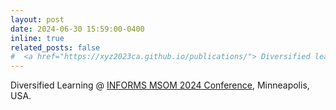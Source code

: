 ```yaml
---
layout: post
date: 2024-06-30 15:59:00-0400
inline: true
related_posts: false
#  <a href="https://xyz2023ca.github.io/publications/"> Diversified learning</a>   @ <a href="https://www.pinterest.com">POMS Annual Conference</a>, Minneapolis, USA
---
```

Diversified Learning  @ <a href="https://msom2024.umn.edu/">INFORMS MSOM 2024 Conference</a>, Minneapolis, USA.





